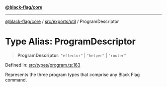 [**@black-flag/core**](../../../../README.md)

***

[@black-flag/core](../../../../README.md) / [src/exports/util](../README.md) / ProgramDescriptor

# Type Alias: ProgramDescriptor

> **ProgramDescriptor**: `"effector"` \| `"helper"` \| `"router"`

Defined in: [src/types/program.ts:163](https://github.com/Xunnamius/black-flag/blob/aaa1a74457790f285cb2c85d4d6a7ee05978fc42/src/types/program.ts#L163)

Represents the three program types that comprise any Black Flag command.
